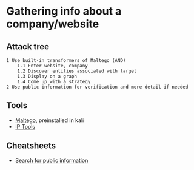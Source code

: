# Gathering info about a company/website

## Attack tree

```text
1 Use built-in transformers of Maltego (AND)
    1.1 Enter website, company
    1.2 Discover entities associated with target
    1.3 Display on a graph
    1.4 Come up with a strategy
2 Use public information for verification and more detail if needed
```

## Tools

* [Maltego](https://www.maltego.com), preinstalled in kali
* [IP Tools](https://hackertarget.com/ip-tools/)

## Cheatsheets

* [Search for public information](cheatsheets:docs/reconnaissance/Search-public-information)
